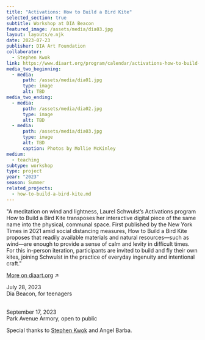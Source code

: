 ```yaml
---
title: "Activations: How to Build a Bird Kite"
selected_section: true
subtitle: Workshop at DIA Beacon
featured_image: /assets/media/dia03.jpg
layout: layouts/e.njk
date: 2023-07-23
publisher: DIA Art Foundation
collaborator:
  - Stephen Kwok
link: https://www.diaart.org/program/calendar/activations-how-to-build-a-bird-kite-learning-program-09172023
media_two_beginning:
  - media:
      path: /assets/media/dia01.jpg
      type: image
      alt: TBD
media_two_ending:
  - media:
      path: /assets/media/dia02.jpg
      type: image
      alt: TBD
  - media:
      path: /assets/media/dia03.jpg
      type: image
      alt: TBD
      caption: Photos by Mollie McKinley
medium:
  - teaching
subtype: workshop
type: project
year: "2023"
season: Summer
related_projects:
  - how-to-build-a-bird-kite.md
---
```


"A meditation on wind and lightness, Laurel Schwulst’s Activations program How to Build a Bird Kite transposes her interactive digital piece of the same name into the physical, communal space. First published by the New York Times in 2021 amid social distancing measures, How to Build a Bird Kite proposes that readily available materials and natural resources—such as wind—are enough to provide a sense of calm and levity in difficult times. For this in-person iteration, participants are invited to build and fly their own kites, joining Schwulst in the practice of everyday ingenuity and intentional craft."

<a href="https://www.diaart.org/program/calendar/activations-how-to-build-a-bird-kite-learning-program-09172023" target="_blank">More on diaart.org</a> ↗

<div class="small-text">
July 28, 2023<br>
Dia Beacon, for teenagers<br><br>

September 17, 2023<br>
Park Avenue Armory, open to public

Special thanks to <a href="/with/stephen-kwok" class="collaborator">Stephen Kwok</a> and Angel Barba.

</div>
